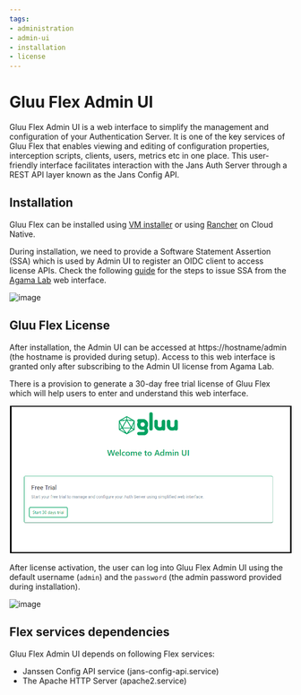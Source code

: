 ```yaml
---
tags:
- administration
- admin-ui
- installation
- license
---
```


# Gluu Flex Admin UI

Gluu Flex Admin UI is a web interface to simplify the management and configuration of your Authentication Server. It is one of the key services of Gluu Flex that enables viewing and editing of configuration properties, interception scripts, clients, users, metrics etc in one place. This user-friendly interface facilitates interaction with the Jans Auth Server through a REST API layer known as the Jans Config API.

## Installation

Gluu Flex can be installed using [VM installer](../../install/vm-install/vm-requirements.md) or using [Rancher](../recipes/getting-started-rancher.md) on Cloud Native.

During installation, we need to provide a Software Statement Assertion (SSA) which is used by Admin UI to register an OIDC client to access license APIs. Check the following [guide](../../install/software-statements/ssa.md) for the steps to issue SSA from the [Agama Lab](https://cloud.gluu.org/agama-lab) web interface.

![image](../../assets/admin-ui/install-ssa.png)

## Gluu Flex License

After installation, the Admin UI can be accessed at https://hostname/admin (the hostname is provided during setup). Access to this web interface is granted only after subscribing to the Admin UI license from Agama Lab.

There is a provision to generate a 30-day free trial license of Gluu Flex which will help users to enter and understand this web interface.

![image](../../assets/admin-ui/trial-license.png)

After license activation, the user can log into Gluu Flex Admin UI using the default username (`admin`) and the `password` (the admin password provided during installation).

![image](../../assets/admin-ui/login-page.png)

## Flex services dependencies

Gluu Flex Admin UI depends on following Flex services:

- Janssen Config API service (jans-config-api.service) 
- The Apache HTTP Server (apache2.service) 

